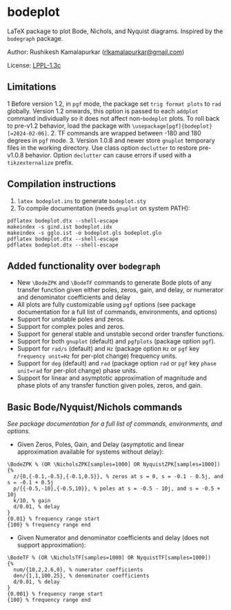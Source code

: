 # bodeplot
LaTeX package to plot Bode, Nichols, and Nyquist diagrams.
Inspired by the `bodegraph` package.

Author: Rushikesh Kamalapurkar ([rlkamalapurkar@gmail.com](mailto:rlkamalapurkar@gmail.com))

License: [LPPL-1.3c](https://github.com/rlkamalapurkar/bodeplot/blob/main/LICENSE)

## Limitations
 1 Before version 1.2, in `pgf` mode, the package set `trig format plots` to `rad` globally. Version 1.2 onwards, this option is passed to each `addplot` command individually so it does not affect non-`bodeplot` plots. To roll back to pre-v1.2 behavior, load the package with `\usepackage[pgf]{bodeplot}[=2024-02-06]`.
 2. TF commands are wrapped between -180 and 180 degrees in `pgf` mode.
 3. Version 1.0.8 and newer store `gnuplot` temporary files in the working directory. Use class option `declutter` to restore pre-v1.0.8 behavior. Option `declutter` can cause errors if used with a `tikzexternalize` prefix.

## Compilation instructions
1) `latex bodeplot.ins` to generate `bodeplot.sty`
2) To compile documentation (needs `gnuplot` on system PATH):
```
pdflatex bodeplot.dtx --shell-escape
makeindex -s gind.ist bodeplot.idx
makeindex -s gglo.ist -o bodeplot.gls bodeplot.glo
pdflatex bodeplot.dtx --shell-escape
pdflatex bodeplot.dtx --shell-escape
```
## Added functionality over `bodegraph`
 - New `\BodeZPK` and `\BodeTF` commands to generate Bode plots of any transfer function given either poles, zeros, gain, and delay, or numerator and denominator coefficients and delay
 - All plots are fully customizable using `pgf` options (see package documentation for a full list of commands, environments, and options)
 - Support for unstable poles and zeros.
 - Support for complex poles and zeros.
 - Support for general stable and unstable second order transfer functions.
 - Support for both `gnuplot` (default) and `pgfplots` (package option `pgf`).
 - Support for `rad/s` (default) and `Hz` (package option `Hz` or `pgf` key `frequency unit=Hz` for per-plot change) frequency units.
 - Support for `deg` (default) and `rad` (package option `rad` or `pgf` key `phase unit=rad` for per-plot change) phase units.
 - Support for linear and asymptotic approximation of magnitude and phase plots of any transfer function given poles, zeros, and gain.

## Basic Bode/Nyquist/Nichols commands 
*See package documentation for a full list of commands, environments, and options.*
 - Given Zeros, Poles, Gain, and Delay (asymptotic and linear approximation available for systems without delay):
```
\BodeZPK % (OR \NicholsZPK[samples=1000] OR NyquistZPK[samples=1000])
{% 
  z/{0,{-0.1,-0.5},{-0.1,0.5}}, % zeros at s = 0, s = -0.1 - 0.5j, and s = -0.1 + 0.5j
  p/{{-0.5,-10},{-0.5,10}}, % poles at s = -0.5 - 10j, and s = -0.5 + 10j
  k/10, % gain
  d/0.01, % delay
}
{0.01} % frequency range start
{100} % frequency range end
```

 - Given Numerator and denominator coefficients and delay (does not support approximation):
```
\BodeTF % (OR \NicholsTF[samples=1000] OR NyquistTF[samples=1000])
{%
  num/{10,2,2.6,0}, % numerator coefficients
  den/{1,1,100.25}, % denominator coefficients
  d/0.01, % delay
}
{0.001} % frequency range start
{100} % frequency range end
```
